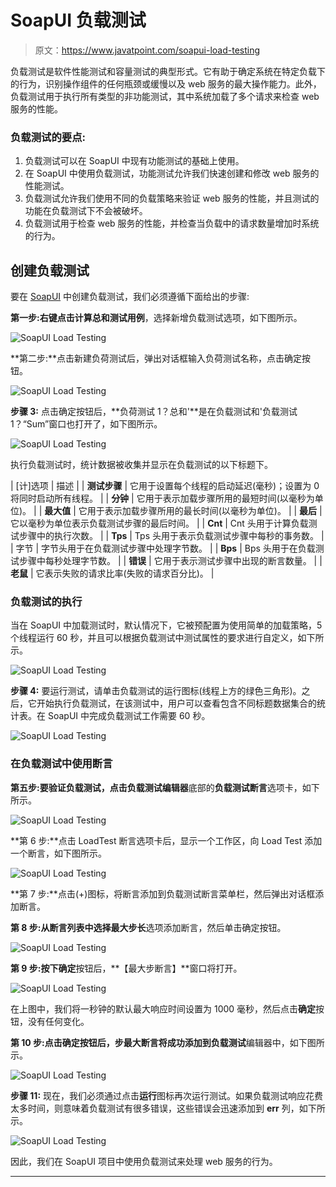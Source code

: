 # SoapUI 负载测试

> 原文：<https://www.javatpoint.com/soapui-load-testing>

负载测试是软件性能测试和容量测试的典型形式。它有助于确定系统在特定负载下的行为，识别操作组件的任何瓶颈或缓慢以及 web 服务的最大操作能力。此外，负载测试用于执行所有类型的非功能测试，其中系统加载了多个请求来检查 web 服务的性能。

### 负载测试的要点:

1.  负载测试可以在 SoapUI 中现有功能测试的基础上使用。
2.  在 SoapUI 中使用负载测试，功能测试允许我们快速创建和修改 web 服务的性能测试。
3.  负载测试允许我们使用不同的负载策略来验证 web 服务的性能，并且测试的功能在负载测试下不会被破坏。
4.  负载测试用于检查 web 服务的性能，并检查当负载中的请求数量增加时系统的行为。

## 创建负载测试

要在 [SoapUI](https://www.javatpoint.com/soapui) 中创建负载测试，我们必须遵循下面给出的步骤:

**第一步:**右键点击**计算总和测试用例**，选择新增负载测试选项，如下图所示。

![SoapUI Load Testing](img/48aa0b182119f2c8b451e93208780504.png)

**第二步:**点击新建负荷测试后，弹出对话框输入负荷测试名称，点击确定按钮。

![SoapUI Load Testing](img/592ea2c3fab40e61c07663d7049b9431.png)

**步骤 3:** 点击确定按钮后，**负荷测试 1？总和'**是在负载测试和'负载测试 1？“Sum”窗口也打开了，如下图所示。

![SoapUI Load Testing](img/5eb3af773da0f59aaea686f7a4569f0f.png)

执行负载测试时，统计数据被收集并显示在负载测试的以下标题下。

| [计]选项 | 描述 |
| **测试步骤** | 它用于设置每个线程的启动延迟(毫秒)；设置为 0 将同时启动所有线程。 |
| **分钟** | 它用于表示加载步骤所用的最短时间(以毫秒为单位)。 |
| **最大值** | 它用于表示加载步骤所用的最长时间(以毫秒为单位)。 |
| **最后** | 它以毫秒为单位表示负载测试步骤的最后时间。 |
| **Cnt** | Cnt 头用于计算负载测试步骤中的执行次数。 |
| **Tps** | Tps 头用于表示负载测试步骤中每秒的事务数。 |
| 字节 | 字节头用于在负载测试步骤中处理字节数。 |
| **Bps** | Bps 头用于在负载测试步骤中每秒处理字节数。 |
| **错误** | 它用于表示测试步骤中出现的断言数量。 |
| **老鼠** | 它表示失败的请求比率(失败的请求百分比)。 |

### 负载测试的执行

当在 SoapUI 中加载测试时，默认情况下，它被预配置为使用简单的加载策略，5 个线程运行 60 秒，并且可以根据负载测试中测试属性的要求进行自定义，如下所示。

![SoapUI Load Testing](img/3f03fbcb81e027e1483d8da0ad80e6d9.png)

**步骤 4:** 要运行测试，请单击负载测试的运行图标(线程上方的绿色三角形)。之后，它开始执行负载测试，在该测试中，用户可以查看包含不同标题数据集合的统计表。在 SoapUI 中完成负载测试工作需要 60 秒。

![SoapUI Load Testing](img/e0388e0c674c28395602310b85b8c944.png)

### 在负载测试中使用断言

**第五步:**要验证负载测试，点击**负载测试编辑器**底部的**负载测试断言**选项卡，如下所示。

![SoapUI Load Testing](img/de3325fcbeea99ae8953801a0ee98b59.png)

**第 6 步:**点击 LoadTest 断言选项卡后，显示一个工作区，向 Load Test 添加一个断言，如下图所示。

![SoapUI Load Testing](img/03faddc3491a6c04d9c6a88992e998d7.png)

**第 7 步:**点击(+)图标，将断言添加到负载测试断言菜单栏，然后弹出对话框添加断言。

**第 8 步:**从断言列表中选择**最大步长**选项添加断言，然后单击确定按钮。

![SoapUI Load Testing](img/d200aac934bc9d22a14a181860bf0be8.png)

**第 9 步:**按下**确定**按钮后，**【最大步断言】**窗口将打开。

![SoapUI Load Testing](img/885f3bd2721919979ae36b6683e41b1b.png)

在上图中，我们将一秒钟的默认最大响应时间设置为 1000 毫秒，然后点击**确定**按钮，没有任何变化。

**第 10 步:**点击确定按钮后，**步最大**断言将成功添加到**负载测试**编辑器中，如下图所示。

![SoapUI Load Testing](img/e8917dc5e3b0a01159d0338b7899f702.png)

**步骤 11:** 现在，我们必须通过点击**运行**图标再次运行测试。如果负载测试响应花费太多时间，则意味着负载测试有很多错误，这些错误会迅速添加到 **err** 列，如下所示。

![SoapUI Load Testing](img/6a90892dba9b12b772586417b86f0058.png)

因此，我们在 SoapUI 项目中使用负载测试来处理 web 服务的行为。

* * *